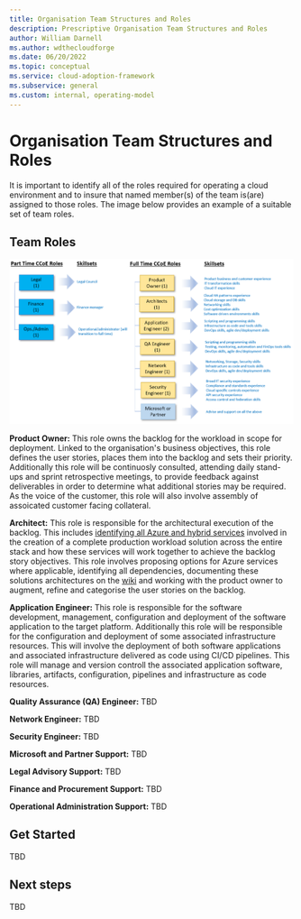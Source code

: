 ```yaml
---
title: Organisation Team Structures and Roles
description: Prescriptive Organisation Team Structures and Roles
author: William Darnell
ms.author: wdthecloudforge
ms.date: 06/20/2022
ms.topic: conceptual
ms.service: cloud-adoption-framework
ms.subservice: general
ms.custom: internal, operating-model
---
```


# Organisation Team Structures and Roles

It is important to identify all of the roles required for operating a cloud environment and to insure that named member(s) of the team is(are) assigned to those roles. The image below provides an example of a suitable set of team roles.

## Team Roles

![Team Structure and Roles](./images/team-structure.png)

**Product Owner:** This role owns the backlog for the workload in scope for deployment. Linked to the organisation's business objectives, this role defines the user stories, places them into the backlog and sets their priority. Additionally this role will be continuosly consulted, attending daily stand-ups and sprint retrospective meetings, to provide feedback against deliverables in order to determine what additional stories may be required. As the voice of the customer, this role will also involve assembly of assoicated customer facing collateral.

**Architect:** This role is responsible for the architectural execution of the backlog. This includes [identifying all Azure and hybrid services](structures-and-roles.md) involved in the creation of a complete production workload solution across the entire stack and how these services will work together to achieve the backlog story objectives. This role involves proposing options for Azure services where applicable, identifying all dependencies, documenting these solutions architectures on the [wiki](structures-and-roles.md) and working with the product owner to augment, refine and categorise the user stories on the backlog.

**Application Engineer:** This role is responsible for the software development, management, configuration and deployment of the software application to the target platform. Additionally this role will be responsible for the configuration and deployment of some associated infrastructure resources. This will involve the deployment of both software applications and associated infrastructure delivered as code using CI/CD pipelines. This role will manage and version controll the associated application software, libraries, artifacts, configuration, pipelines and infrastructure as code resources.

**Quality Assurance (QA) Engineer:** 
TBD

**Network Engineer:** 
TBD

**Security Engineer:** 
TBD

**Microsoft and Partner Support:** 
TBD

**Legal Advisory Support:** 
TBD

**Finance and Procurement Support:** 
TBD

**Operational Administration Support:** 
TBD

## Get Started

TBD

## Next steps

TBD
